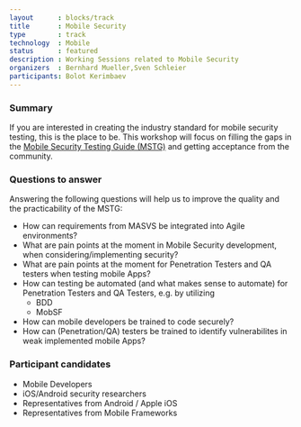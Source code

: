 ```yaml
---
layout      : blocks/track
title       : Mobile Security
type        : track
technology  : Mobile
status      : featured
description : Working Sessions related to Mobile Security
organizers  : Bernhard Mueller,Sven Schleier
participants: Bolot Kerimbaev
---
```



### Summary

If you are interested in creating the industry standard for mobile security testing, this is the place to be. This workshop will focus on filling the gaps in the [Mobile Security Testing Guide (MSTG)](https://github.com/OWASP/owasp-mstg) and getting acceptance from the community.

### Questions to answer

Answering the following questions will help us to improve the quality and the practicability of the MSTG:

* How can requirements from MASVS be integrated into Agile environments?
* What are pain points at the moment in Mobile Security development, when considering/implementing security?
* What are pain points at the moment for Penetration Testers and QA testers when testing mobile Apps?
* How can testing be automated (and what makes sense to automate) for Penetration Testers and QA Testers, e.g. by utilizing
  * BDD
  * MobSF
* How can mobile developers be trained to code securely?
* How can (Penetration/QA) testers be trained to identify vulnerabilites in weak implemented mobile Apps?


### Participant candidates
* Mobile Developers
* iOS/Android security researchers
* Representatives from Android / Apple iOS
* Representatives from Mobile Frameworks

